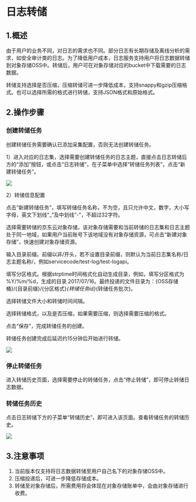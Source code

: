 # 日志转储
## 1.概述
由于用户的业务不同，对日志的需求也不同。部分日志有长期存储及离线分析的需求，如安全审计类的日志。为了降低用户成本，日志服务支持用户将日志数据转储到对象存储OSS中。转储后，用户可在对象存储对应的bucket中下载需要的日志数据。

转储支持选择是否压缩，压缩转储可进一步降低成本，支持snappy和gzip压缩格式。也可以选择所需的格式进行转储，支持JSON格式和原始格式。

## 2.操作步骤

### 创建转储任务

创建转储任务需要确认已添加采集配置，否则无法创建转储任务。

1）进入对应的日志集，选择需要创建转储任务的日志主题，直接点击日志转储后方的“添加”按钮，或点击“日志转储”，在子菜单中选择“转储任务列表”，点击“新建转储任务”。

![](https://raw.githubusercontent.com/jdcloudcom/cn/zhangwenjie-only/image/LogService/LogTransfer/createLogTransfer01.jpg)

2）转储信息配置

点击“新建转储任务”，填写转储任务名称，不为空，且只允许中文，数字，大小写字母，英文下划线“_”及中划线“-”，不超过32字符。

选择需要转储的京东云对象存储，该对象存储需要和当前转储的日志集和日志主题处于同一地域，如果用户当前账号下该地域没有对象存储资源，可点击“新建对象存储”，快速创建对象存储资源。

输入目录前缀。前缀以非/开头，若不设置目录前缀，则默认为当前日志集名称/日志主题名称/，例如servicecode/test-log/test-logapi。

填写分区格式。根据strptime时间格式化自动生成目录，例如，填写分区格式为 %Y/%m/%d，生成的目录 2017/07/16。最终投递的文件目录为：{OSS存储桶}/{目录前缀}/{分区格式}_{转储任务id}_{转储任务批次}。

选择转储文件大小和转储时间间隔。

选择转储格式，以及是否压缩，如果需要压缩，则选择需要压缩的格式。

点击“保存”，完成转储任务的创建。

转储任务创建完成后延迟约15分钟后开始进行转储。

![](https://raw.githubusercontent.com/jdcloudcom/cn/zhangwenjie-only/image/LogService/LogTransfer/createLogTransfer02.jpg)

### 停止转储任务

进入转储历史页面，选择需要停止的转储任务，点击“停止转储”，即可停止转储日志数据。

### 转储任务历史

点击日志转储下方的子菜单“转储历史”，即可进入该页面。查看转储任务的转储历史。

![](https://raw.githubusercontent.com/jdcloudcom/cn/zhangwenjie-only/image/LogService/LogTransfer/transferHistory03.jpg)

## 3.注意事项
1. 当前版本仅支持将日志数据转储至用户自己名下的对象存储OSS中。
2. 压缩投递后，可进一步降低存储成本。
3. 转储至对象存储后，所需费用将会体现在对象存储账单中，会由对象存储进行收费。



